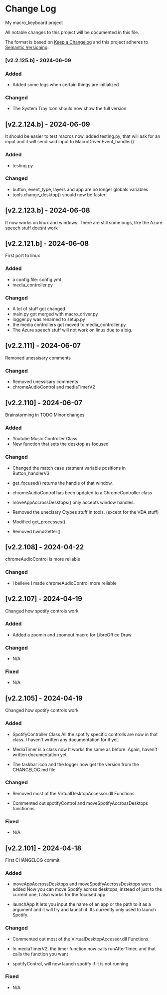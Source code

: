 # Change Log

My macro_keyboard project

All notable changes to this project will be documented in this file.
 
The format is based on [Keep a Changelog](http://keepachangelog.com/)
and this project adheres to [Semantic Versioning](http://semver.org/).

### [v2.2.125.b] - 2024-06-09

### Added
- Added some logs when certain things are initialized

### Changed
- The System Tray Icon should now show the full version.

## [v2.2.124.b] - 2024-06-09

It should be easier to test macros now.
added testing.py, that will ask for an input and it will send said input to MacroDriver.Event_handler()

### Added
- testing.py

### Changed
- button, event_type, layers and app are no longer globals variables
- tools.change_desktop() should now be faster


## [v2.2.123.b] - 2024-06-08

It now works on linux and windows.
There are still some bugs, like the Azure speech stuff doesnt work


## [v2.2.121.b] - 2024-06-08

First port to linux

### Added
- a config file: config.yml
- media_controller.py

### Changed
- A lot of stuff got changed.
- main.py got merged with macro_driver.py
- logger.py was renamed to setup.py
- the media controllers got moved to media_controller.py
- The Azure speech stuff will not work on linus due to a big.

## [v2.2.111] - 2024-06-07

Removed unessisary comments

### Changed
- Removed unessisary comments
- chromeAudioControl and mediaTimerV2

## [v2.2.110] - 2024-06-07
 
Brainstorming in TODO
Minor changes

### Added

- Youtube Music Controller Class
- New function that sets the desktop as focused

### Changed
- Changed the match case statment variable positions in Button_handlerV3
- get_focused() returns the handle of that window.

- chromeAudioControl has been updated to a ChromeController class
- moveAppAccrossDesktops() only accepts window handles.
- Removed the unecisary Ctypes stuff in tools. (except for the VDA stuff)
- Modified get_processes()
- Removed hwndGetter().

## [v2.2.108] - 2024-04-22
 
chromeAudioControl is more reliable

### Changed
- I believe I made chromeAudioControl more reliable

## [v2.2.107] - 2024-04-19
 
Changed how spotify controls work

### Added

- Added a zoomin and zoomout macro for LibreOffice Draw

### Changed
- N/A

### Fixed
- N/A

## [v2.2.105] - 2024-04-19
 
Changed how spotify controls work

### Added

- SpotifyController Class
  All the spotify specific controlls are now in that class.
  I haven't written any documentation for it yet.

- MediaTimer is a class now
  It works the same as before.
  Again, haven't written documentation yet

- The taskbar icon and the logger now get the version from the CHANGELOG.md file

### Changed
- Removed most of the VirtualDesktopAccessor.dll Functions.
 
- Commented out spotifyControl and moveSpotifyAccrossDesktops functionns

### Fixed
- N/A


## [v2.2.101] - 2024-04-18
 
First CHANGELOG commit
 
### Added

- moveAppAccrossDesktops and moveSpotifyAccrossDesktops were added
  Now you can move Spotify across desktops, instead of just to the current one, I also works for the focused app.

- launchApp
  It lets you input the name of an app or the path to it as a argument and it will try and launch it.
  Its currently only used to launch Spotify.

### Changed
- Commented out most of the VirtualDesktopAccessor.dll Functions.
 
- In mediaTimerV2, the timer function now calls runAfterTimer, and that calls the function you want

- spotifyControl, will now launch spotify if it is not running
### Fixed
- N/A